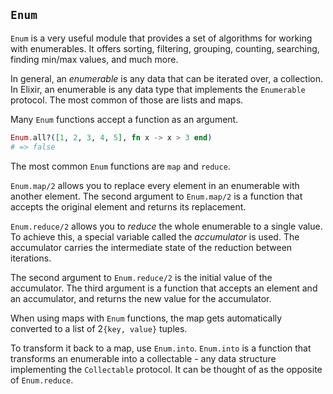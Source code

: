 ## `Enum`

`Enum` is a very useful module that provides a set of algorithms for working with enumerables. It offers sorting, filtering, grouping, counting, searching, finding min/max values, and much more.

In general, an _enumerable_ is any data that can be iterated over, a collection. In Elixir, an enumerable is any data type that implements the `Enumerable` protocol. The most common of those are lists and maps.

Many `Enum` functions accept a function as an argument.

```elixir
Enum.all?([1, 2, 3, 4, 5], fn x -> x > 3 end)
# => false
```

The most common `Enum` functions are `map` and `reduce`.

`Enum.map/2` allows you to replace every element in an enumerable with another element. The second argument to `Enum.map/2` is a function that accepts the original element and returns its replacement.

`Enum.reduce/2` allows you to _reduce_ the whole enumerable to a single value. To achieve this, a special variable called the _accumulator_ is used. The accumulator carries the intermediate state of the reduction between iterations.

The second argument to `Enum.reduce/2` is the initial value of the accumulator. The third argument is a function that accepts an element and an accumulator, and returns the new value for the accumulator.

When using maps with `Enum` functions, the map gets automatically converted to a list of 2`{key, value}` tuples.

To transform it back to a map, use `Enum.into`. `Enum.into` is a function that transforms an enumerable into a collectable - any data structure implementing the `Collectable` protocol. It can be thought of as the opposite of `Enum.reduce`.
